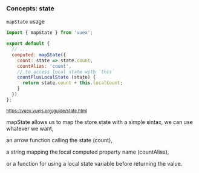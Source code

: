 ### Concepts: state

`mapState` usage

```js
import { mapState } from 'vuex';

export default {
  // ...
  computed: mapState({
    count: state => state.count,
    countAlias: 'count',
    // to access local state with `this`
    countPlusLocalState (state) {
      return state.count + this.localCount;
    }
  })
};
```

<small>https://vuex.vuejs.org/guide/state.html</small>

<aside class="notes">
mapState allows us to map the store state with a simple sintax,
we can use whatever we want,

an arrow function calling the state (count),

a string mapping the local computed property name (countAlias),

or a function for using a local state variable before returning the value.
</aside>
